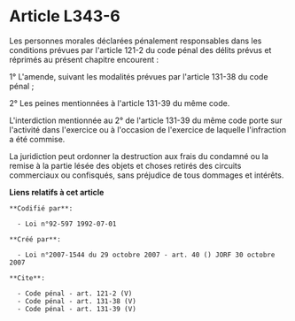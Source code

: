 # Article L343-6

Les personnes morales déclarées pénalement responsables dans les conditions prévues par l'article 121-2 du code pénal des
délits prévus et réprimés au présent chapitre encourent : 

1° L'amende, suivant les modalités prévues par l'article 131-38 du code pénal ; 

2° Les peines mentionnées à l'article 131-39 du même code. 

L'interdiction mentionnée au 2° de l'article 131-39 du même code porte sur l'activité dans l'exercice ou à l'occasion de
l'exercice de laquelle l'infraction a été commise. 

La juridiction peut ordonner la destruction aux frais du condamné ou la remise à la partie lésée des objets et choses retirés
des circuits commerciaux ou confisqués, sans préjudice de tous dommages et intérêts.

**Liens relatifs à cet article**

	**Codifié par**:

	  - Loi n°92-597 1992-07-01

	**Créé par**:

	  - Loi n°2007-1544 du 29 octobre 2007 - art. 40 () JORF 30 octobre 2007

	**Cite**:

	  - Code pénal - art. 121-2 (V)
	  - Code pénal - art. 131-38 (V)
	  - Code pénal - art. 131-39 (V)
